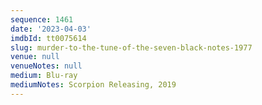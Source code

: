 ```yaml
---
sequence: 1461
date: '2023-04-03'
imdbId: tt0075614
slug: murder-to-the-tune-of-the-seven-black-notes-1977
venue: null
venueNotes: null
medium: Blu-ray
mediumNotes: Scorpion Releasing, 2019
---
```


